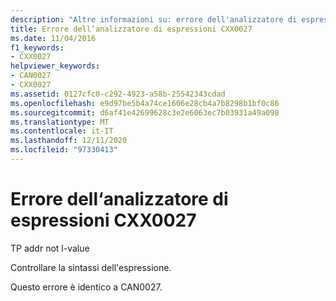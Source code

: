 ```yaml
---
description: "Altre informazioni su: errore dell'analizzatore di espressioni CXX0027"
title: Errore dell‘analizzatore di espressioni CXX0027
ms.date: 11/04/2016
f1_keywords:
- CXX0027
helpviewer_keywords:
- CAN0027
- CXX0027
ms.assetid: 0127cfc0-c292-4923-a58b-25542343cdad
ms.openlocfilehash: e9d97be5b4a74ce1606e28cb4a7b8298b1bf0c86
ms.sourcegitcommit: d6af41e42699628c3e2e6063ec7b03931a49a098
ms.translationtype: MT
ms.contentlocale: it-IT
ms.lasthandoff: 12/11/2020
ms.locfileid: "97330413"
---
```

# <a name="expression-evaluator-error-cxx0027"></a>Errore dell‘analizzatore di espressioni CXX0027

TP addr not l-value

Controllare la sintassi dell'espressione.

Questo errore è identico a CAN0027.
